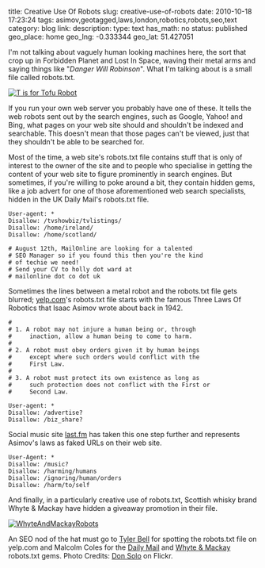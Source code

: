 title: Creative Use Of Robots
slug: creative-use-of-robots
date: 2010-10-18 17:23:24
tags: asimov,geotagged,laws,london,robotics,robots,seo,text
category: blog
link: 
description: 
type: text
has_math: no
status: published
geo_place: home
geo_lng: -0.333344
geo_lat: 51.427051

I'm not talking about vaguely human looking machines here, the sort that crop up in Forbidden Planet and Lost In Space, waving their metal arms and saying things like "*Danger Will Robinson*". What I'm talking about is a small file called robots.txt.

[![T is for Tofu Robot](https://farm3.static.flickr.com/2185/2385041554_5a3f940c6c_d.jpg)](https://www.flickr.com/photos/donsolo/2385041554/ "T is for Tofu Robot")

If you run your own web server you probably have one of these. It tells the web robots sent out by the search engines, such as Google, Yahoo! and Bing, what pages on your web site should and shouldn't be indexed and searchable. This doesn't mean that those pages can't be viewed, just that they shouldn't be able to be searched for.

Most of the time, a web site's robots.txt file contains stuff that is only of interest to the owner of the site and to people who specialise in getting the content of your web site to figure prominently in search engines. But sometimes, if you're willing to poke around a bit, they contain hidden gems, like a job advert for one of those aforementioned web search specialists, hidden in the UK Daily Mail's robots.txt file.

<!-- TEASER_END -->


```
User-agent: *
Disallow: /tvshowbiz/tvlistings/
Disallow: /home/ireland/
Disallow: /home/scotland/

# August 12th, MailOnline are looking for a talented
# SEO Manager so if you found this then you're the kind
# of techie we need!
# Send your CV to holly dot ward at
# mailonline dot co dot uk
```


Sometimes the lines between a metal robot and the robots.txt file gets blurred; [yelp.com](https://yelp.com "https://yelp.com")'s robots.txt file starts with the famous Three Laws Of Robotics that Isaac Asimov wrote about back in 1942.

```
#
# 1. A robot may not injure a human being or, through
#     inaction, allow a human being to come to harm.
#
# 2. A robot must obey orders given it by human beings
#     except where such orders would conflict with the
#     First Law.
#
# 3. A robot must protect its own existence as long as
#     such protection does not conflict with the First or
#     Second Law.

User-agent: *
Disallow: /advertise?
Disallow: /biz_share?
```

Social music site [last.fm](https://last.fm "https://last.fm") has taken this one step further and represents Asimov's laws as faked URLs on their web site.

```
User-Agent: *
Disallow: /music?
Disallow: /harming/humans
Disallow: /ignoring/human/orders
Disallow: /harm/to/self
```

And finally, in a particularly creative use of robots.txt, Scottish whisky brand Whyte & Mackay have hidden a giveaway promotion in their file.

[![](/wp-content/uploads/2010/10/WhyteAndMackayRobots.jpg "WhyteAndMackayRobots")](/wp-content/uploads/2010/10/WhyteAndMackayRobots.jpg "/wp-content/uploads/2010/10/WhyteAndMackayRobots.jpg")

An SEO nod of the hat must go to [Tyler Bell](https://twitter.com/twbell "https://twitter.com/twbell") for spotting the robots.txt file on yelp.com and Malcolm Coles for the [Daily Mail](https://www.malcolmcoles.co.uk/blog/seo-job-mail-robots/ "https://www.malcolmcoles.co.uk/blog/seo-job-mail-robots/") and [Whyte & Mackay](https://www.malcolmcoles.co.uk/blog/whisky-hidden-in-robots-txt-file/ "https://www.malcolmcoles.co.uk/blog/whisky-hidden-in-robots-txt-file/") robots.txt gems.
Photo Credits: [Don Solo](https://www.flickr.com/photos/donsolo/2385041554/ "https://www.flickr.com/photos/donsolo/2385041554/") on Flickr.


